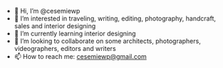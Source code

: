 - 👋 Hi, I’m @cesemiewp
- 👀 I’m interested in traveling, writing, editing, photography, handcraft, sales and interior designing 
- 🌱 I’m currently learning interior designing 
- 💞️ I’m looking to collaborate on some architects, photographers, videographers, editors and writers
- 📫 How to reach me: cesemiewp@gmail.com

<!---
cesemiewp/cesemiewp is a ✨ special ✨ repository because its `README.md` (this file) appears on your GitHub profile.
You can click the Preview link to take a look at your changes.
--->
